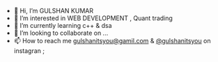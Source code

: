 - 👋 Hi, I’m GULSHAN KUMAR 
- 👀 I’m interested in WEB DEVELOPMENT ,  Quant trading  
- 🌱 I’m currently learning c++ & dsa 
- 💞️ I’m looking to collaborate on ...
- 📫 How to reach me gulshanitsyou@gamil.com & [@gulshanitsyou](https://www.instagram.com/gulshanitsyou/) on instagran ;

<!---
GULSHANITSYOU/GULSHANITSYOU is a ✨ special ✨ repository because its `README.md` (this file) appears on your GitHub profile.
You can click the Preview link to take a look at your changes.
--->
